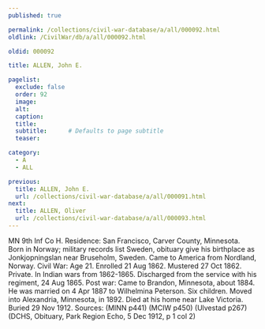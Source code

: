 ```yaml
---
published: true

permalink: /collections/civil-war-database/a/all/000092.html
oldlink: /CivilWar/db/a/all/000092.html

oldid: 000092

title: ALLEN, John E.

pagelist:
  exclude: false
  order: 92
  image: 
  alt:
  caption:
  title:
  subtitle:      # Defaults to page subtitle
  teaser:

category: 
  - A 
  - ALL

previous:
  title: ALLEN, John E.
  url: /collections/civil-war-database/a/all/000091.html  
next:
  title: ALLEN, Oliver
  url: /collections/civil-war-database/a/all/000093.html   
---
```

MN 9th Inf Co H. Residence: San Francisco, Carver County, Minnesota. Born in Norway; military records list Sweden, obituary give his birthplace as Jonkjopningslan near Bruseholm, Sweden. Came to America from Nordland, Norway. Civil War: Age 21. Enrolled 21 Aug 1862. Mustered 27 Oct 1862. Private. In Indian wars from 1862-1865. Discharged from the service with his regiment, 24 Aug 1865. Post war: Came to Brandon, Minnesota, about 1884. He was married on 4 Apr 1887 to Wilhelmina Peterson. Six children. Moved into Alexandria, Minnesota, in 1892. Died at his home near Lake Victoria. Buried 29 Nov 1912. Sources: (MINN p441) (MCIW p450) (Ulvestad p267) (DCHS, Obituary, Park Region Echo, 5 Dec 1912, p 1 col 2)